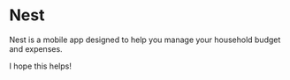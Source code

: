 # Nest

Nest is a mobile app designed to help you manage your household budget and expenses.

I hope this helps!
